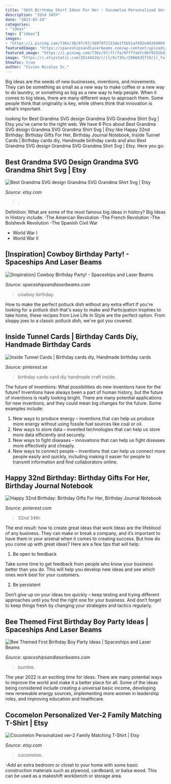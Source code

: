 ```yaml
---
title: "36th Birthday Shirt Ideas For Her : Cocomelon Personalized Ver-2 Family Matching T-shirt"
description: "32nd 34th"
date: "2023-02-24"
categories:
- "ideas"
tags: ["ideas"]
images:
- "https://i.pinimg.com/736x/30/97/97/3097972153de1f5b51af692e94269804.jpg"
featuredImage: "https://spaceshipsandlaserbeams.com/wp-content/uploads/2015/09/10-bumble-bee-birthday-party-ideas-for-boys.jpg"
featured_image: "https://i.pinimg.com/736x/9f/ff/fa/9ffffabfc9bf9292bd352627c96d9341.jpg"
image: "https://i.etsystatic.com/26144410/r/il/9c735c/2966635719/il_fullxfull.2966635719_huh4.jpg"
ShowToc: true
author: "Vivien Nicolas Sr."
---
```



Big ideas are the seeds of new businesses, inventions, and movements. They can be something as small as a new way to make coffee or a new way to do laundry, or something as big as a new way to help people. When it comes to big ideas, there are many different ways to approach them. Some people think that originality is key, while others think that innovation is what’s important.

	

		
looking for Best Grandma SVG design Grandma SVG Grandma Shirt Svg | Etsy you've came to the right web. We have 6 Pics about Best Grandma SVG design Grandma SVG Grandma Shirt Svg | Etsy like Happy 32nd Birthday: Birthday Gifts For Her, Birthday Journal Notebook, Inside Tunnel Cards | Birthday cards diy, Handmade birthday cards and also Best Grandma SVG design Grandma SVG Grandma Shirt Svg | Etsy. Here you go:
		
    
## Best Grandma SVG Design Grandma SVG Grandma Shirt Svg | Etsy

<img loading=lazy src="https://i.etsystatic.com/26144410/r/il/9c735c/2966635719/il_fullxfull.2966635719_huh4.jpg" onerror="this.onerror=null;this.src='https://tse1.mm.bing.net/th?id=OIP.7y0Afw8wHMEKdT3jHrZJtgHaF7&amp;pid=15.1';" alt="Best Grandma SVG design Grandma SVG Grandma Shirt Svg | Etsy">

_Source: etsy.com_

>. 

	

Definition: What are some of the most famous big ideas in history?
Big Ideas in History include: 
-The American Revolution 
-The French Revolution 
-The Bolshevik Revolution 
-The Spanish Civil War 
- World War I 
- World War II

    
## [Inspiration] Cowboy Birthday Party! - Spaceships And Laser Beams

<img loading=lazy src="https://spaceshipsandlaserbeams.com/wp-content/uploads/2015/09/cowboy_birthday_party_birthday_boy_taffie_wishes.jpg" onerror="this.onerror=null;this.src='https://tse4.mm.bing.net/th?id=OIP.IyX8tokt4FR1btLjjKo6DwAAAA&amp;pid=15.1';" alt="[Inspiration] Cowboy Birthday Party! - Spaceships and Laser Beams">

_Source: spaceshipsandlaserbeams.com_

>cowboy birthday. 

	

How to make the perfect potluck dish without any extra effort
If you're looking for a potluck dish that's easy to make and Participation trophies to take home, these recipes from Live Life In Style are the perfect option. From sloppy joes to a classic potluck dish, we've got you covered.

    
## Inside Tunnel Cards | Birthday Cards Diy, Handmade Birthday Cards

<img loading=lazy src="https://i.pinimg.com/736x/9f/ff/fa/9ffffabfc9bf9292bd352627c96d9341.jpg" onerror="this.onerror=null;this.src='https://tse3.mm.bing.net/th?id=OIP.ZosQXIeRy4rnK_leq6MJXwHaLG&amp;pid=15.1';" alt="Inside Tunnel Cards | Birthday cards diy, Handmade birthday cards">

_Source: pinterest.se_

>birthday cards card diy handmade craft inside. 

	

The future of inventions: What possibilities do new inventions have for the future?
Inventions have always been a part of human history, but the future of inventions is really looking bright. There are many potential applications for new inventions, and they could mean big changes for the future. Some examples include:
1. New ways to produce energy – inventions that can help us produce more energy without using fossile fuel sources like coal or oil.
2. New ways to store data – invented technologies that can help us store more data efficiently and securely.
3. New ways to fight diseases – innovations that can help us fight diseases more effectively and cheaply.
4. New ways to connect people – inventions that can help us connect more people easily and quickly, including making it easier for people to transmit information and find collaborators online.

    
## Happy 32nd Birthday: Birthday Gifts For Her, Birthday Journal Notebook

<img loading=lazy src="https://i.pinimg.com/736x/30/97/97/3097972153de1f5b51af692e94269804.jpg" onerror="this.onerror=null;this.src='https://tse4.mm.bing.net/th?id=OIP.uPJhecFyepNXRKn0cHB3ngAAAA&amp;pid=15.1';" alt="Happy 32nd Birthday: Birthday Gifts For Her, Birthday Journal Notebook">

_Source: pinterest.com_

>32nd 34th. 

	

The end result: how to create great ideas that work
Ideas are the lifeblood of any business. They can make or break a company, and it’s important to have them in your arsenal when it comes to creating success. But how do you come up with great ideas? Here are a few tips that will help:
1. Be open to feedback

Take some time to get feedback from people who know your business better than you do. This will help you develop new ideas and see which ones work best for your customers.

2. Be persistent

Don’t give up on your ideas too quickly – keep testing and trying different approaches until you find the right one for your business. And don’t forget to keep things fresh by changing your strategies and tactics regularly.

    
## Bee Themed First Birthday Boy Party Ideas | Spaceships And Laser Beams

<img loading=lazy src="https://spaceshipsandlaserbeams.com/wp-content/uploads/2015/09/10-bumble-bee-birthday-party-ideas-for-boys.jpg" onerror="this.onerror=null;this.src='https://tse2.mm.bing.net/th?id=OIP.5JK3K4f51Ad8Ajo2jnNw9AHaLH&amp;pid=15.1';" alt="Bee Themed First Birthday Boy Party Ideas | Spaceships and Laser Beams">

_Source: spaceshipsandlaserbeams.com_

>bumble. 

	

The year 2022 is an exciting time for ideas. There are many potential ways to improve the world and make it a better place for all. Some of the ideas being considered include creating a universal basic income, developing new renewable energy sources, implementing more women in leadership roles, and improving education and healthcare.

    
## Cocomelon Personalized Ver-2 Family Matching T-Shirt | Etsy

<img loading=lazy src="https://i.etsystatic.com/26844477/r/il/82d8d4/2967787526/il_1588xN.2967787526_cx60.jpg" onerror="this.onerror=null;this.src='https://tse2.mm.bing.net/th?id=OIP.YqqKeFvDFNcjc81OvpliSAHaHa&amp;pid=15.1';" alt="Cocomelon Personalized ver-2 Family Matching T-Shirt | Etsy">

_Source: etsy.com_

>cocomelon. 

	

-Add an extra bedroom or closet to your home with some basic construction materials such as plywood, cardboard, or balsa wood. This can be used as a makeshift workbench or storage area. 

